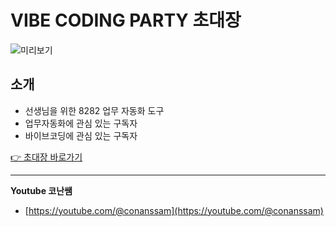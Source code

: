 ﻿# VIBE CODING PARTY 초대장

![미리보기](.image/code/1749780046298.png)

## 소개
- 선생님을 위한 8282 업무 자동화 도구
- 업무자동화에 관심 있는 구독자
- 바이브코딩에 관심 있는 구독자

[👉 초대장 바로가기](https://jkf87.github.io/invitation-vibecoding/)

---

**Youtube 코난쌤**
- [https://youtube.com/@conanssam](https://youtube.com/@conanssam)
